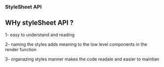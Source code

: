 ### StyleSheet API 

## WHy styleSheet API ?
1- easy to understand and reading  

2- naming the styles adds meaning to the low level components in the render function 

3- organazing styles manner makes the code readale and easier to maintian
